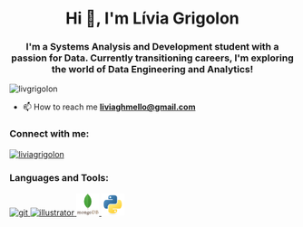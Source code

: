 <h1 align="center">Hi 👋, I'm Lívia Grigolon</h1>
<h3 align="center">I'm a Systems Analysis and Development student with a passion for Data. Currently transitioning careers, I'm exploring the world of Data Engineering and Analytics!</h3>

<p align="left"> <img src="https://komarev.com/ghpvc/?username=livgrigolon&label=Profile%20views&color=0e75b6&style=flat" alt="livgrigolon" /> </p>

- 📫 How to reach me **liviaghmello@gmail.com**

<h3 align="left">Connect with me:</h3>
<p align="left">
<a href="https://linkedin.com/in/liviagrigolon" target="blank"><img align="center" src="https://raw.githubusercontent.com/rahuldkjain/github-profile-readme-generator/master/src/images/icons/Social/linked-in-alt.svg" alt="liviagrigolon" height="30" width="40" /></a>
</p>

<h3 align="left">Languages and Tools:</h3>
<p align="left"> <a href="https://git-scm.com/" target="_blank" rel="noreferrer"> <img src="https://www.vectorlogo.zone/logos/git-scm/git-scm-icon.svg" alt="git" width="40" height="40"/> </a> <a href="https://www.adobe.com/in/products/illustrator.html" target="_blank" rel="noreferrer"> <img src="https://www.vectorlogo.zone/logos/adobe_illustrator/adobe_illustrator-icon.svg" alt="illustrator" width="40" height="40"/> </a> <a href="https://www.mongodb.com/" target="_blank" rel="noreferrer"> <img src="https://raw.githubusercontent.com/devicons/devicon/master/icons/mongodb/mongodb-original-wordmark.svg" alt="mongodb" width="40" height="40"/> </a> <a href="https://www.python.org" target="_blank" rel="noreferrer"> <img src="https://raw.githubusercontent.com/devicons/devicon/master/icons/python/python-original.svg" alt="python" width="40" height="40"/> </a> </p>
